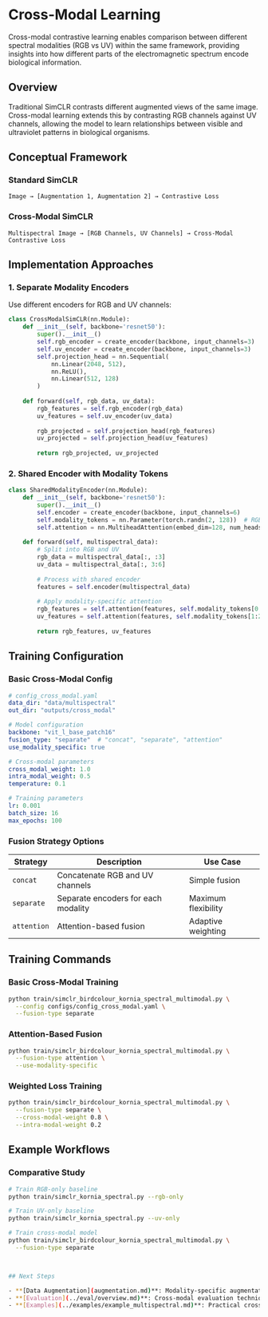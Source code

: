# Cross-Modal Learning

Cross-modal contrastive learning enables comparison between different spectral modalities (RGB vs UV) within the same framework, providing insights into how different parts of the electromagnetic spectrum encode biological information.

## Overview

Traditional SimCLR contrasts different augmented views of the same image. Cross-modal learning extends this by contrasting RGB channels against UV channels, allowing the model to learn relationships between visible and ultraviolet patterns in biological organisms.

## Conceptual Framework

### Standard SimCLR
```
Image → [Augmentation 1, Augmentation 2] → Contrastive Loss
```

### Cross-Modal SimCLR
```
Multispectral Image → [RGB Channels, UV Channels] → Cross-Modal Contrastive Loss
```

## Implementation Approaches

### 1. Separate Modality Encoders

Use different encoders for RGB and UV channels:

```python
class CrossModalSimCLR(nn.Module):
    def __init__(self, backbone='resnet50'):
        super().__init__()
        self.rgb_encoder = create_encoder(backbone, input_channels=3)
        self.uv_encoder = create_encoder(backbone, input_channels=3)
        self.projection_head = nn.Sequential(
            nn.Linear(2048, 512),
            nn.ReLU(),
            nn.Linear(512, 128)
        )
    
    def forward(self, rgb_data, uv_data):
        rgb_features = self.rgb_encoder(rgb_data)
        uv_features = self.uv_encoder(uv_data)
        
        rgb_projected = self.projection_head(rgb_features)
        uv_projected = self.projection_head(uv_features)
        
        return rgb_projected, uv_projected
```

### 2. Shared Encoder with Modality Tokens

```python
class SharedModalityEncoder(nn.Module):
    def __init__(self, backbone='resnet50'):
        super().__init__()
        self.encoder = create_encoder(backbone, input_channels=6)
        self.modality_tokens = nn.Parameter(torch.randn(2, 128))  # RGB, UV tokens
        self.attention = nn.MultiheadAttention(embed_dim=128, num_heads=8)
    
    def forward(self, multispectral_data):
        # Split into RGB and UV
        rgb_data = multispectral_data[:, :3]
        uv_data = multispectral_data[:, 3:6]
        
        # Process with shared encoder
        features = self.encoder(multispectral_data)
        
        # Apply modality-specific attention
        rgb_features = self.attention(features, self.modality_tokens[0:1])
        uv_features = self.attention(features, self.modality_tokens[1:2])
        
        return rgb_features, uv_features
```

## Training Configuration

### Basic Cross-Modal Config
```yaml
# config_cross_modal.yaml
data_dir: "data/multispectral"
out_dir: "outputs/cross_modal"

# Model configuration
backbone: "vit_l_base_patch16"
fusion_type: "separate"  # "concat", "separate", "attention"
use_modality_specific: true

# Cross-modal parameters
cross_modal_weight: 1.0
intra_modal_weight: 0.5
temperature: 0.1

# Training parameters
lr: 0.001
batch_size: 16
max_epochs: 100
```

### Fusion Strategy Options

| Strategy | Description | Use Case |
|----------|-------------|----------|
| `concat` | Concatenate RGB and UV channels | Simple fusion |
| `separate` | Separate encoders for each modality | Maximum flexibility |
| `attention` | Attention-based fusion | Adaptive weighting |

## Training Commands

### Basic Cross-Modal Training
```bash
python train/simclr_birdcolour_kornia_spectral_multimodal.py \
  --config configs/config_cross_modal.yaml \
  --fusion-type separate
```

### Attention-Based Fusion
```bash
python train/simclr_birdcolour_kornia_spectral_multimodal.py \
  --fusion-type attention \
  --use-modality-specific
```

### Weighted Loss Training
```bash
python train/simclr_birdcolour_kornia_spectral_multimodal.py \
  --fusion-type separate \
  --cross-modal-weight 0.8 \
  --intra-modal-weight 0.2
```

## Example Workflows

### Comparative Study
```bash
# Train RGB-only baseline
python train/simclr_kornia_spectral.py --rgb-only

# Train UV-only baseline  
python train/simclr_kornia_spectral.py --uv-only

# Train cross-modal model
python train/simclr_birdcolour_kornia_spectral_multimodal.py \
  --fusion-type separate



## Next Steps

- **[Data Augmentation](augmentation.md)**: Modality-specific augmentation strategies
- **[Evaluation](../eval/overview.md)**: Cross-modal evaluation techniques
- **[Examples](../examples/example_multispectral.md)**: Practical cross-modal applications
